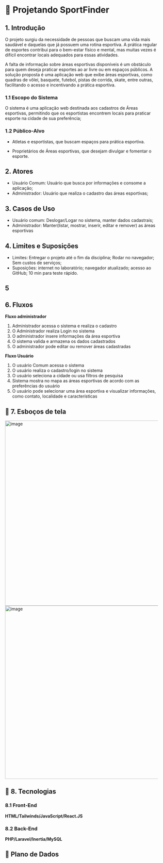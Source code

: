# 👷 Projetando SportFinder

## 1. Introdução 
 O projeto surgiu da necessidade de pessoas que buscam uma vida mais saudável e daquelas que já possuem uma rotina esportiva. A prática regular de esportes contribui para o bem-estar físico e mental, mas muitas vezes é difícil encontrar locais adequados para essas atividades.
 
 A falta de informação sobre áreas esportivas disponíveis é um obstáculo para quem deseja praticar esportes ao ar livre ou em espaços públicos. A solução proposta é uma aplicação web que exibe áreas esportivas, como quadras de vôlei, basquete, futebol, pistas de corrida, skate, entre outras, facilitando o acesso e incentivando a prática esportiva.


### 1.1 Escopo do Sistema 

O sistema é uma aplicação web destinada aos cadastros de Áreas esportivas, permitindo que os esportistas encontrem locais para praticar esporte na cidade de sua preferência; 

### 1.2 Público-Alvo 

- Atletas e esportistas, que buscam espaços para prática esportiva. 

- Proprietários de Áreas esportivas, que desejam divulgar e fomentar o esporte. 

## 2. Atores
- Usuário Comum: Usuário que busca por informações e consome a aplicação;
- Administrador: Usuário que realiza o cadastro das áreas esportivas;

## 3. Casos de Uso
- Usuário comum: Deslogar/Logar no sistema, manter dados cadastrais;
- Administrador: Manter(listar, mostrar, inserir, editar e remover) as áreas esportivas

## 4. Limites e Suposições
- Limites: Entregar o projeto até o fim da disciplina; Rodar no navegador; Sem custos de serviços;
- Suposições: internet no laboratório; navegador atualizado; acesso ao GitHub; 10 min para teste rápido.

## 5
## 6. Fluxos
**Fluxo administrador**

1) Administrador acessa o sistema e realiza o cadastro
2) O Administrador realiza Login no sistema
3) O administrador insere informações da área esportiva
4) O sistema valida e armazena os dados cadastrados
5) O administrador pode editar ou remover áreas cadastradas

**Fluxo Usuário**
1) O usuário Comum acessa o sistema
2) O usuário realiza o cadastro/login no sistema
3) O usuário seleciona a cidade ou usa filtros de pesquisa
4) Sistema mostra no mapa as áreas esportivas de acordo com as preferências do usuário
5) O usuário pode selecionar uma área esportiva e visualizar informações, como contato, localidade e características

## 🎨 7. Esboços de tela
<img width="1069" height="610" alt="image" src="https://github.com/user-attachments/assets/3a70b67c-c98e-4c72-a4ef-e567c53c9d39" />
<img width="981" height="571" alt="image" src="https://github.com/user-attachments/assets/1c1dee25-18c2-4360-86ea-068253d5dbe2" />

## 🔧 8. Tecnologias 
### 8.1 Front-End
**HTML/Tailwinds/JavaScript/React.JS**
### 8.2 Back-End
**PHP/Laravel/Inertia/MySQL**

## 🎲 Plano de Dados
